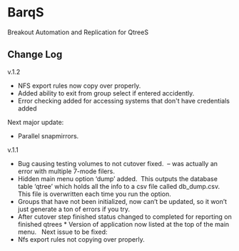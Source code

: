 # BarqS
Breakout Automation and Replication for QtreeS

## Change Log
v.1.2
  * NFS export rules now copy over properly.
  * Added ability to exit from group select if entered accidently.
  * Error checking added for accessing systems that don't have credentials added

Next major update: 
  * Parallel snapmirrors.

v.1.1
  * Bug causing testing volumes to not cutover fixed.  – was actually an error with multiple 7-mode filers.
  * Hidden main menu option ‘dump’ added.  This outputs the database table ‘qtree’ which holds all the info to a csv file called db_dump.csv.  This file is overwritten each time you run the option.
  * Groups that have not been initialized, now can’t be updated, so it won’t just generate a ton of errors if you try.
  * After cutover step finished status changed to completed for reporting on finished qtrees
  * Version of application now listed at the top of the main menu.
 
Next issue to be fixed:
  * Nfs export rules not copying over properly.


